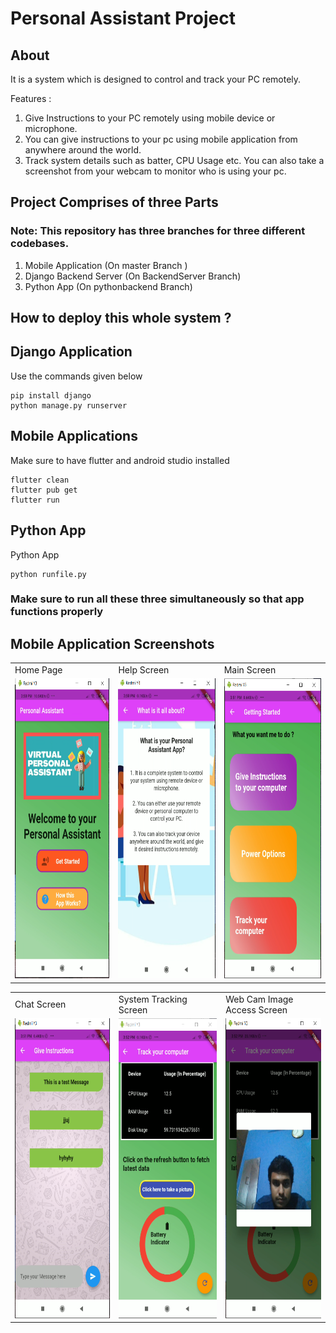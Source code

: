 # Personal Assistant Project


## About 

It is a system which is designed to control and track your PC remotely. 

Features : 
1. Give Instructions to your PC remotely using mobile device or microphone.
2.  You can give instructions to your pc using mobile application from anywhere around the world.
3. Track system details such as batter, CPU Usage etc. You can also take a screenshot from your webcam to monitor who is using your pc.


## Project Comprises of three Parts
### Note: This repository has three branches for three different codebases.
1. Mobile Application (On master Branch )
2. Django Backend Server (On BackendServer Branch)
3. Python App (On pythonbackend Branch)




## How to deploy this whole system ?

## Django Application
Use the commands given below

~~~
pip install django
python manage.py runserver
~~~


## Mobile Applications
Make sure to have flutter and android studio installed
~~~
flutter clean
flutter pub get
flutter run

~~~

## Python App
Python App
~~~
python runfile.py
~~~


### Make sure to run all these three simultaneously so that app functions properly 

## Mobile Application Screenshots



<table>
  <tr>
    <td>Home Page</td>
     <td>Help Screen</td>
     <td>Main Screen</td>
  </tr>
  <tr>
    <td><img src="Images/1.PNG" width=270 height=480></td>
    <td><img src="Images/2.PNG" width=270 height=480></td>
    <td><img src="Images/3.PNG" width=270 height=480></td>
  </tr>
 </table>


<table>
  <tr>
    <td>Chat Screen</td>
     <td>System Tracking Screen</td>
     <td>Web Cam Image Access Screen</td>
  </tr>
  <tr>
    <td><img src="Images/4.PNG" width=270 height=480></td>
    <td><img src="Images/5.PNG" width=270 height=480></td>
    <td><img src="Images/6.PNG" width=270 height=480></td>
  </tr>
 </table>



 

